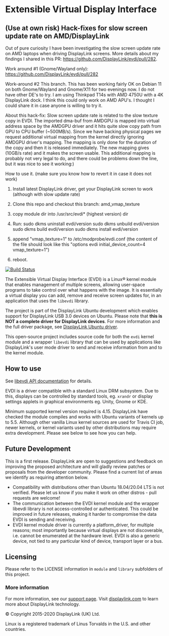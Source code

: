 # Extensible Virtual Display Interface

## (Use at own risk) Hack-fixes for slow screen update rate on AMD/DisplayLink

Out of pure curiosity I have been investigating the slow screen update rate on AMD laptops when driving DisplayLink screens. 
More details about my findings I shared in this PR: https://github.com/DisplayLink/evdi/pull/282.

Work around #1 (Gnome/Wayland only): https://github.com/DisplayLink/evdi/pull/282

Work-around #2 
This branch. This has been working fairly OK on Debian 11 on both Gnome/Wayland and Gnome/X11 for two evenings now. I do not have other DE's to try. I am using Thinkpad T14s with AMD 4750U with a 4K DisplayLink dock. I think this could only work on AMD APU's. I thought I could share it in case anyone is willing to try it.

About this hack-fix:
Slow screen update rate is related to the slow texture copy in EVDI. The imported dma-buf from AMDGPU is mapped into virtual address space by the AMDGPU driver and it hits quite slow copy path from GPU to CPU buffer (~500MB/s). Since we have backing physical pages we request additional virtual mapping from the kernel directly ignoring AMDGPU driver's mapping. The mapping is only done for the duration of the copy and then it is released immediately. The new mapping gives (10GB/s rate) and it makes the screen usable. This additional mapping is probably not very legal to do, and there could be problems down the line, but it was nice to see it working:)
  


How to use it.
(make sure you know how to revert it in case it does not work)
1. Install latest DisplayLink driver, get your DisplayLink screen to work (although with slow update rate)
2. Clone this repo and checkout this branch: amd_vmap_texture
3. copy module dir into /usr/src/evdi* (highest version) dir
4. Run:
   sudo dkms uninstall evdi/version
   sudo dkms unbuild evdi/version
   sudo dkms build evdi/version
   sudo dkms install evdi/version

5. append "vmap_texture=1" to /etc/modprobe/evdi.conf (the content of the file should look like this "options evdi initial_device_count=4 vmap_texture=1")
6. reboot.



[![Build Status](https://travis-ci.org/DisplayLink/evdi.svg?branch=devel)](https://travis-ci.org/DisplayLink/evdi)

The Extensible Virtual Display Interface (EVDI) is a Linux&reg; kernel module that enables management of multiple screens, allowing user-space programs to take control over what happens with the image. It is essentially a virtual display you can add, remove and receive screen updates for, in an application that uses the `libevdi` library.

The project is part of the DisplayLink Ubuntu development which enables support for DisplayLink USB 3.0 devices on Ubuntu. Please note that **this is NOT a complete driver for DisplayLink devices**. For more information and the full driver package, see [DisplayLink Ubuntu driver](http://www.displaylink.com/downloads/ubuntu.php).

This open-source project includes source code for both the `evdi` kernel module and a wrapper `libevdi` library that can be used by applications like DisplayLink's user mode driver to send and receive information from and to the kernel module.

## How to use

See [libevdi API documentation](https://displaylink.github.io/evdi) for details.

EVDI is a driver compatible with a standard Linux DRM subsystem. Due to this, displays can be controlled by standard tools, eg. `xrandr` or display settings applets in graphical environments eg. Unity, Gnome or KDE.

Minimum supported kernel version required is 4.15. DisplayLink have checked the module compiles and works with Ubuntu variants of kernels up to 5.5. Although other vanilla Linux kernel sources are used for Travis CI job, newer kernels, or kernel variants used by other distributions may require extra development. Please see below to see how you can help.

## Future Development

This is a first release. DisplayLink are open to suggestions and feedback on improving the proposed architecture and will gladly review patches or proposals from the developer community. Please find a current list of areas we identify as requiring attention below.

- Compatibility with distributions other than Ubuntu 18.04/20.04 LTS is not verified. Please let us know if you make it work on other distros - pull requests are welcome!
- The communication between the EVDI kernel module and the wrapper libevdi library is not access-controlled or authenticated. This could be improved in future releases, making it harder to compromise the data EVDI is sending and receiving.
- EVDI kernel module driver is currently a platform_driver, for multiple reasons; most importantly because virtual displays are not discoverable, i.e. cannot be enumerated at the hardware level. EVDI is also a generic device, not tied to any particular kind of device, transport layer or a bus.

## Licensing

Please refer to the LICENSE information in `module` and `library` subfolders of this project.

### More information

For more information, see our [support page](http://support.displaylink.com). Visit [displaylink.com](http://displaylink.com) to learn more about DisplayLink technology.

&copy; Copyright 2015-2020 DisplayLink (UK) Ltd.

Linux is a registered trademark of Linus Torvalds in the U.S. and other countries.
